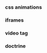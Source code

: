 <!-- TODO add a short questions/answer summary -->
### css animations 
### iframes
### video tag
### doctrine
